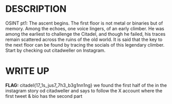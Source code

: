 # DESCRIPTION 
OSINT pt1: The ascent begins. The first floor is not metal or binaries but of memory. 
Among the echoes, one voice lingers, of an early climber. He was among the earliest 
to challenge the Citadel, and though he failed, his traces remain scattered across the ruins of the old world.
It is said that the key to the next floor can be found by tracing the socials of this legendary climber.
Start by checking out citadweller on Instagram.

# WRITE UP 
**FLAG:** citadel{17_1s_jus7_7h3_b3g1nn1ng}
we found the first half of the in the instagram story od citadweller and says to follow the X account where the 
first tweet & bio has the second part 
